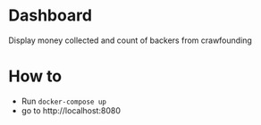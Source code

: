 # Dashboard

Display money collected and count of backers from crawfounding

# How to

- Run `docker-compose up`
- go to http://localhost:8080
